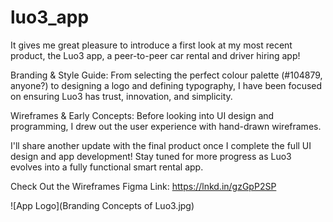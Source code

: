 # luo3_app

It gives me great pleasure to introduce a first look at my most recent product, the Luo3 app, a peer-to-peer car rental and driver hiring app!

Branding & Style Guide:
From selecting the perfect colour palette (#104879, anyone?) to designing a logo and defining typography, I have been focused on ensuring Luo3 has trust, innovation, and simplicity.

Wireframes & Early Concepts:
Before looking into UI design and programming, I drew out the user experience with hand-drawn wireframes. 

I'll share another update with the final product once I complete the full UI design and app development! Stay tuned for more progress as Luo3 evolves into a fully functional smart rental app.

Check Out the Wireframes
Figma Link: https://lnkd.in/gzGpP2SP

![App Logo](Branding Concepts of Luo3.jpg)
